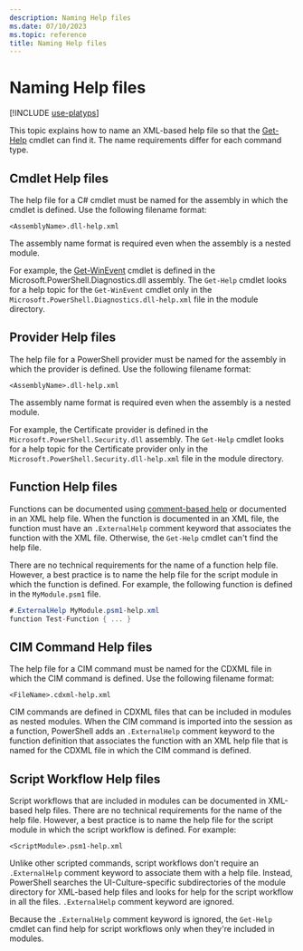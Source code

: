 ```yaml
---
description: Naming Help files
ms.date: 07/10/2023
ms.topic: reference
title: Naming Help files
---
```

# Naming Help files

[!INCLUDE [use-platyps](../../../includes/use-platyps.md)]

This topic explains how to name an XML-based help file so that the [Get-Help][02] cmdlet can find
it. The name requirements differ for each command type.

## Cmdlet Help files

The help file for a C# cmdlet must be named for the assembly in which the cmdlet is defined. Use the
following filename format:

```
<AssemblyName>.dll-help.xml
```

The assembly name format is required even when the assembly is a nested module.

For example, the [Get-WinEvent][03] cmdlet is defined in the Microsoft.PowerShell.Diagnostics.dll
assembly. The `Get-Help` cmdlet looks for a help topic for the `Get-WinEvent` cmdlet only in the
`Microsoft.PowerShell.Diagnostics.dll-help.xml` file in the module directory.

## Provider Help files

The help file for a PowerShell provider must be named for the assembly in which the provider is
defined. Use the following filename format:

`<AssemblyName>.dll-help.xml`

The assembly name format is required even when the assembly is a nested module.

For example, the Certificate provider is defined in the `Microsoft.PowerShell.Security.dll`
assembly. The `Get-Help` cmdlet looks for a help topic for the Certificate provider only in the
`Microsoft.PowerShell.Security.dll-help.xml` file in the module directory.

## Function Help files

Functions can be documented using [comment-based help][01] or documented in an XML help file. When
the function is documented in an XML file, the function must have an `.ExternalHelp` comment keyword
that associates the function with the XML file. Otherwise, the `Get-Help` cmdlet can't find the help
file.

There are no technical requirements for the name of a function help file. However, a best practice
is to name the help file for the script module in which the function is defined. For example, the
following function is defined in the `MyModule.psm1` file.

```csharp
#.ExternalHelp MyModule.psm1-help.xml
function Test-Function { ... }
```

## CIM Command Help files

The help file for a CIM command must be named for the CDXML file in which the CIM command is
defined. Use the following filename format:

`<FileName>.cdxml-help.xml`

CIM commands are defined in CDXML files that can be included in modules as nested modules. When the
CIM command is imported into the session as a function, PowerShell adds an `.ExternalHelp` comment
keyword to the function definition that associates the function with an XML help file that is named
for the CDXML file in which the CIM command is defined.

## Script Workflow Help files

Script workflows that are included in modules can be documented in XML-based help files. There are
no technical requirements for the name of the help file. However, a best practice is to name the
help file for the script module in which the script workflow is defined. For example:

`<ScriptModule>.psm1-help.xml`

Unlike other scripted commands, script workflows don't require an `.ExternalHelp` comment keyword to
associate them with a help file. Instead, PowerShell searches the UI-Culture-specific subdirectories
of the module directory for XML-based help files and looks for help for the script workflow in all
the files. `.ExternalHelp` comment keyword are ignored.

Because the `.ExternalHelp` comment keyword is ignored, the `Get-Help` cmdlet can find help for
script workflows only when they're included in modules.

<!-- link references -->
[01]: /powershell/module/microsoft.powershell.core/about/about_comment_based_help
[02]: /powershell/module/Microsoft.PowerShell.Core/Get-Help
[03]: /powershell/module/Microsoft.PowerShell.Diagnostics/Get-WinEvent
